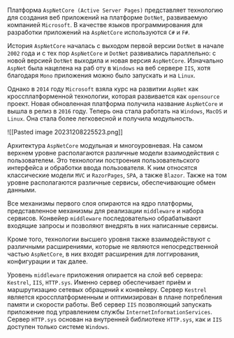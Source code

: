 Платформа `AspNetCore (Active Server Pages)` представляет технологию для создания веб приложений на платформе `DotNet`, развиваемую компанией `Microsoft`. В качестве языков программирования для разработки приложений на `AspNetCore` используются `C#` и `F#`.

История `AspNetCore` началась с выходом первой версии `DotNet` в начале `2002` года и с 
тех пор `AspNetCore` и `DotNet` развивались параллельно: c новой версией `DotNet` выходила 
и новая версия `AspNetCore`. Изначально `AspNet` была нацелена на раб оту в `Windows` на
веб сервере `IIS`, хотя благодаря `Mono` приложения  можно было запускать и на `Linux`.

Однако в `2014` году `Microsoft` взяла курс на развитии `AspNet` как кроссплатформенной технологии, которая развивается как `opensource` проект. Новая обновленная платформа получила название `AspNetCore` и вышла в релиз в `2016` году. Теперь она стала работать
на `Windows`, `MacOS` и `Linux`. Она стала более легковесной и получила модульность.

![[Pasted image 20231208225523.png]]

Архитектура `AspNetCore` модульная и многоуровневая. На самом верхнем уровне располагаются различные модели взаимодействия с пользователем. Это технологии построения пользовательского интерфейса и обработки ввода пользователя. К ним относятся классические модели `MVC` и `RazorPages`, `SPA`, а также `Blazor`. Также на
том уровне располагаются различные сервисы, обеспечивающие обмен данными. 

Все механизмы первого слоя опираются на ядро платформы, представленное механизмы
для реализации `middleware` и набора сервисов. Конвейер `middleware` последовательно обрабатывают входящие запросы и позволяют внедрять в них написанные сервисы.

Кроме того, технологии высшего уровня также взаимодействуют с различными расширениями, которые не являются непосредственной частью `AspNetCore`,
в них входят расширения для логгирования, конфигурации и так далее.

Уровень `middleware` приложения опирается на слой веб сервера: `Kestrel`, `IIS`, `HTTP.sys`. Именно сервер обеспечивает приём и маршрутизацию сетевых обращений к конвейеру.
Сервер `Kestrel` является кроссплатформенным и оптимизирован в плане  потребления памяти и скорости работы. Веб сервер `IIS` позволяющий запускать приложение под управлением службы `InternetInformationServices`. Сервер `HTTP.sys` основан на внутренней библиотеке `HTTP.sys`, как и `IIS` доступен только системе `Windows`.